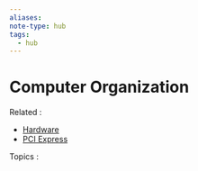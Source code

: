 ```yaml
---
aliases:
note-type: hub
tags:
  - hub
---
```


# Computer Organization

Related :

- [Hardware](Hardware.md)
- [PCI Express](PCI%20Express.md)

Topics :
